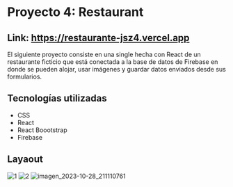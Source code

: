 # Proyecto 4: Restaurant

## Link: https://restaurante-jsz4.vercel.app

El siguiente proyecto consiste en una single hecha con React de un restaurante ficticio que está conectada a la base de datos de Firebase en donde se pueden alojar, usar imágenes y guardar datos enviados desde sus formularios.

## Tecnologías utilizadas

- CSS
- React
- React Boootstrap
- Firebase
  
## Layaout

![1](https://github.com/Tania-Bobadilla/Restaurante/assets/135383254/b8dc7d66-f0ee-4b0f-9af7-175086cb8829)
![2](https://github.com/Tania-Bobadilla/Restaurante/assets/135383254/0e814a3e-33db-4e91-8d1c-7f1174661f93)
![imagen_2023-10-28_211110761](https://github.com/Tania-Bobadilla/Restaurante/assets/135383254/78a4299c-651f-4625-b8c3-df8de5b87ae5)



